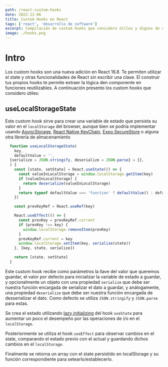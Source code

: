 ```yaml
---
path: /react-custom-hooks
date: 2022-12-06
title: Custom Hooks en React
tags: ['react', 'desarrollo de software']
excerpt: Compilación de custom hooks que considero útiles y dignos de compartir ⚛️🪝
image: ./hooks.png
---
```

# Intro

Los custom hooks son una nueva adición en React 16.8. Te permiten utilizar el state y otras funcionalidades de React sin escribir una clase. El construir tus propios hooks te permite extraer la lógica den componente en funciones reutilizables. A continuación presento los custom hooks que considero útiles:

## useLocalStorageState

Este custom hook sirve para crear una variable de estado que persista su valor en el `localStorage` del browser, aunque bien se podría implementar usando [AsyncStorage](https://github.com/react-native-async-storage/async-storage), [React Native KeyChain](https://github.com/oblador/react-native-keychain), [Expo SecureStore](https://docs.expo.dev/versions/latest/sdk/securestore/) o alguna otra librería de almacenamiento

```javascript
  function useLocalStorageState(
    key,
    defaultValue = '',
  {serialize = JSON.stringify, deserialize = JSON.parse} = {},
  ) {
    const [state, setState] = React.useState(() => {
      const valueInLocalStorage = window.localStorage.getItem(key)
      if (valueInLocalStorage) {
        return deserialize(valueInLocalStorage)
      }
      return typeof defaultValue === 'function' ? defaultValue() : defaultValue
    })

    const prevKeyRef = React.useRef(key)

    React.useEffect(() => {
      const prevKey = prevKeyRef.current
      if (prevKey !== key) {
        window.localStorage.removeItem(prevKey)
      }
      prevKeyRef.current = key
      window.localStorage.setItem(key, serialize(state))
    }, [key, state, serialize])

    return [state, setState]
  }
```
Este custom hook recibe como parámetros la llave del valor que queremos guardar, el valor por defecto para inicializar la variable de estado a guardar, y opcionalmente un objeto con una propiedad `serialize` que debe ser nuestra función encargada de serializar el dato a guardar, y análogamente, una propiedad `deserialize` que debe ser nuestra función encargada de desserializar el dato. Como defecto se utiliza `JSON.stringify` y `JSON.parse` para estas.

Se crea el estado utilizando [lazy initializing](https://kentcdodds.com/blog/use-state-lazy-initialization-and-function-updates) del hook `useState` para aumentar un poco el desempeño por las operaciones de i/o en el `localStorage`.

Posteriormente se utiliza el hook `useEffect` para observar cambios en el state, comparando el estado previo con el actual y guardando dichos cambios en el `localStorage`.

Finalmente se retorna un array con el state persistido en localStorage y su función correspondiente para setearlo/establecerlo.
